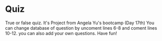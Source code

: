 # Quiz
True or false quiz.
It's Project from Angela Yu's bootcamp (Day 17th) You can change database of question by uncoment lines 6-8 and coment lines 10-12. you can also add your own questions. Have fun!
